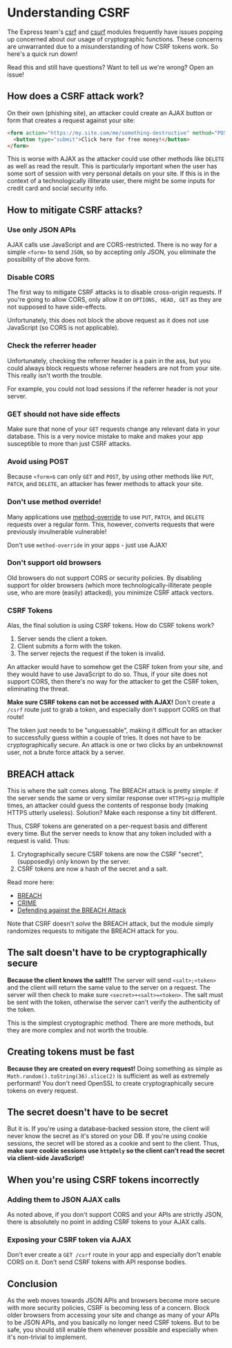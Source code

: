 
# Understanding CSRF

The Express team's [csrf](https://github.com/pillarjs/csrf) and [csurf](https://github.com/expressjs/csurf) modules
frequently have issues popping up concerned about our usage of cryptographic functions.
These concerns are unwarranted due to a misunderstanding of how CSRF tokens work.
So here's a quick run down!

Read this and still have questions? Want to tell us we're wrong? Open an issue!

## How does a CSRF attack work?

On their own (phishing site), an attacker could create an AJAX button or form that creates a request against your site:

```html
<form action="https://my.site.com/me/something-destructive" method="POST">
  <button type="submit">Click here for free money!</button>
</form>
```

This is worse with AJAX as the attacker could use other methods like `DELETE` as well as read the result.
This is particularly important when the user has some sort of session with very personal details on your site.
If this is in the context of a technologically illiterate user,
there might be some inputs for credit card and social security info.

## How to mitigate CSRF attacks?

### Use only JSON APIs

AJAX calls use JavaScript and are CORS-restricted.
There is no way for a simple `<form>` to send `JSON`,
so by accepting only JSON,
you eliminate the possibility of the above form.

### Disable CORS

The first way to mitigate CSRF attacks is to disable cross-origin requests.
If you're going to allow CORS,
only allow it on `OPTIONS, HEAD, GET` as they are not supposed to have side-effects.

Unfortunately, this does not block the above request as it does not use JavaScript (so CORS is not applicable).

### Check the referrer header

Unfortunately, checking the referrer header is a pain in the ass,
but you could always block requests whose referrer headers are not from your site.
This really isn't worth the trouble.

For example, you could not load sessions if the referrer header is not your server.

### GET should not have side effects

Make sure that none of your `GET` requests change any relevant data in your database.
This is a very novice mistake to make and makes your app susceptible to more than just CSRF attacks.

### Avoid using POST

Because `<form>`s can only `GET` and `POST`,
by using other methods like `PUT`, `PATCH`, and `DELETE`,
an attacker has fewer methods to attack your site.

### Don't use method override!

Many applications use [method-override](https://github.com/expressjs/method-override) to use
`PUT`, `PATCH`, and `DELETE` requests over a regular form.
This, however, converts requests that were previously invulnerable vulnerable!

Don't use `method-override` in your apps - just use AJAX!

### Don't support old browsers

Old browsers do not support CORS or security policies.
By disabling support for older browsers
(which more technologically-illiterate people use, who are more (easily) attacked),
you minimize CSRF attack vectors.

### CSRF Tokens

Alas, the final solution is using CSRF tokens.
How do CSRF tokens work?

1. Server sends the client a token.
2. Client submits a form with the token.
3. The server rejects the request if the token is invalid.

An attacker would have to somehow get the CSRF token from your site,
and they would have to use JavaScript to do so.
Thus, if your site does not support CORS,
then there's no way for the attacker to get the CSRF token,
eliminating the threat.

__Make sure CSRF tokens can not be accessed with AJAX!__
Don't create a `/csrf` route just to grab a token,
and especially don't support CORS on that route!

The token just needs to be "unguessable",
making it difficult for an attacker to successfully guess within a couple of tries.
It does not have to be cryptographically secure.
An attack is one or two clicks by an unbeknownst user,
not a brute force attack by a server.

## BREACH attack

This is where the salt comes along.
The BREACH attack is pretty simple: if the server sends the same or very similar response over `HTTPS+gzip` multiple times,
an attacker could guess the contents of response body (making HTTPS utterly useless).
Solution? Make each response a tiny bit different.

Thus, CSRF tokens are generated on a per-request basis and different every time.
But the server needs to know that any token included with a request is valid.
Thus:

1. Crytographically secure CSRF tokens are now the CSRF "secret", (supposedly) only known by the server.
2. CSRF tokens are now a hash of the secret and a salt.

Read more here:

- [BREACH][1]
- [CRIME](http://en.wikipedia.org/wiki/CRIME)
- [Defending against the BREACH Attack](https://community.qualys.com/blogs/securitylabs/2013/08/07/defending-against-the-breach-attack)

[1]: http://en.wikipedia.org/wiki/BREACH_(security_exploit)

Note that CSRF doesn't _solve_ the BREACH attack,
but the module simply randomizes requests to mitigate the BREACH attack for you.

## The salt doesn't have to be cryptographically secure

__Because the client knows the salt!!!__
The server will send `<salt>;<token>` and the client will return the same value to the server on a request.
The server will then check to make sure `<secret>+<salt>=<token>`.
The salt must be sent with the token,
otherwise the server can't verify the authenticity of the token.

This is the simplest cryptographic method.
There are more methods, but they are more complex and not worth the trouble.

## Creating tokens must be fast

__Because they are created on every request!__
Doing something as simple as `Math.random().toString(36).slice(2)` is sufficient as well as extremely performant!
You don't need OpenSSL to create cryptographically secure tokens on every request.

## The secret doesn't have to be secret

But it is.
If you're using a database-backed session store,
the client will never know the secret as it's stored on your DB.
If you're using cookie sessions,
the secret will be stored as a cookie and sent to the client.
Thus, __make sure cookie sessions use `httpOnly` so the client can't read the secret via client-side JavaScript!__

## When you're using CSRF tokens incorrectly

### Adding them to JSON AJAX calls

As noted above, if you don't support CORS and your APIs are strictly JSON,
there is absolutely no point in adding CSRF tokens to your AJAX calls.

### Exposing your CSRF token via AJAX

Don't ever create a `GET /csrf` route in your app
and especially don't enable CORS on it.
Don't send CSRF tokens with API response bodies.

## Conclusion

As the web moves towards JSON APIs and browsers become more secure with more security policies,
CSRF is becoming less of a concern.
Block older browsers from accessing your site and change as many of your APIs to be JSON APIs,
and you basically no longer need CSRF tokens.
But to be safe, you should still enable them whenever possible and especially when it's non-trivial to implement.
